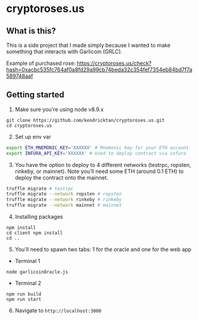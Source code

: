 # cryptoroses.us

## What is this?

This is a side project that I made simply because I wanted to make something that interacts with Garlicoin (GRLC).

Example of purchased rose: https://cryptoroses.us/check?hash=0xacbc535fc764af0a8fd29a99cb74beda32c354fef7354eb84bd7f7a589748aaf

## Getting started

1. Make sure you're using node v8.9.x
```
git clone https://github.com/kendricktan/cryptoroses.us.git
cd cryptoroses.us
```
2. Set up env var
```bash
export ETH_MNEMONIC_KEY='XXXXXX' # Mnemonic key for your ETH account
export INFURA_API_KEY='XXXXXX' # Used to deploy contract via infura
```
3. You have the option to deploy to 4 different networks (testrpc, ropsten, rinkeby, or mainnet). Note you'll need some ETH (around 0.1 ETH) to deploy the contract onto the mainnet.
```bash
truffle migrate # testrpc
truffle migrate --network ropsten # ropsten
truffle migrate --network rinkeby # rinkeby
truffle migrate --network mainnet # mainnet
```
4. Installing packages
```
npm install
cd client npm install
cd ..
```
5. You'll need to spawn two tabs: 1 for the oracle and one for the web app

- Terminal 1
```
node garlicoinOracle.js
```

- Terminal 2
```
npm run build
npm run start
```

6. Navigate to `http://localhost:3000`